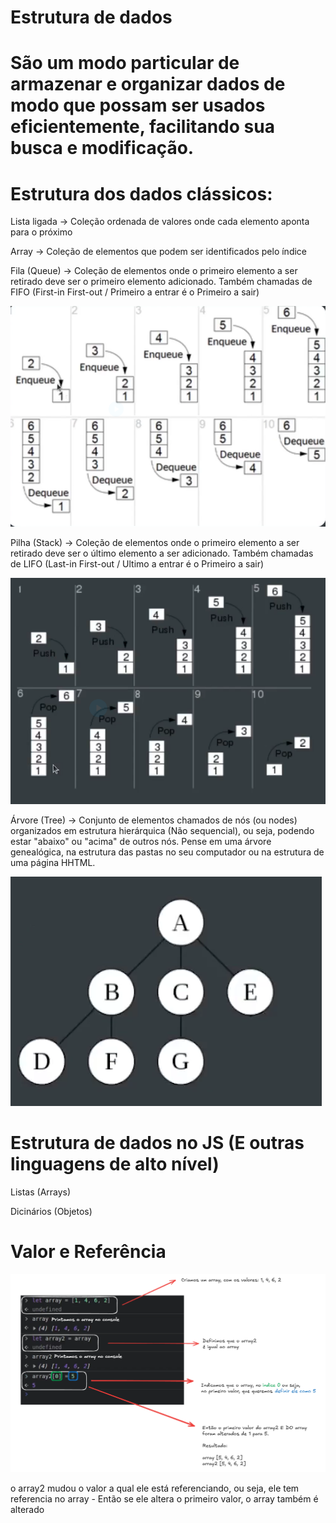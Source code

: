 # Estrutura de dados

# São um modo particular de armazenar e organizar dados de modo que possam ser usados eficientemente, facilitando sua busca e modificação.

# Estrutura dos dados clássicos: 

Lista ligada -> Coleção ordenada de valores onde cada elemento aponta para o próximo 

Array -> Coleção de elementos que podem ser identificados pelo índice

Fila (Queue) -> Coleção de elementos onde o primeiro elemento a ser retirado deve ser o primeiro elemento adicionado. Também chamadas de FIFO (First-in First-out / Primeiro a entrar é o Primeiro a sair)

![Exemplo de Fila](image.png)

Pilha (Stack) -> Coleção de elementos onde o primeiro elemento a ser retirado deve ser o último elemento a ser adicionado. Também chamadas de LIFO (Last-in First-out / Ultimo a entrar é o Primeiro a sair)

![Exemplo de Pilha](image-1.png)

Árvore (Tree) -> Conjunto de elementos chamados de nós (ou nodes) organizados em estrutura hierárquica (Não sequencial), ou seja, podendo estar "abaixo" ou "acima" de outros nós. Pense em uma árvore genealógica, na estrutura das pastas no seu computador ou na estrutura de uma página HHTML.

![Exemplo de Árvore](image-2.png)

# Estrutura de dados no JS (E outras linguagens de alto nível)

Listas (Arrays)

Dicinários (Objetos)

# Valor e Referência 

![IMPORTANTE](image-3.png)

o array2 mudou o valor a qual ele está referenciando, ou seja, ele tem referencia no array - Então se ele altera o primeiro valor, o array também é alterado